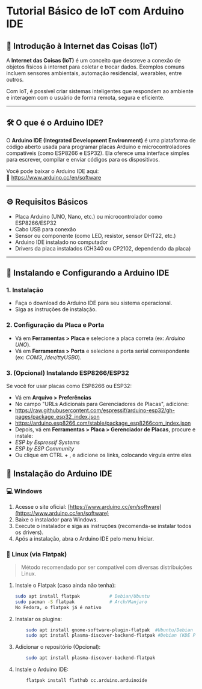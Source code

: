 # Tutorial Básico de IoT com Arduino IDE

## 📡 Introdução à Internet das Coisas (IoT)

A **Internet das Coisas (IoT)** é um conceito que descreve a conexão de objetos físicos à internet para coletar e trocar dados. Exemplos comuns incluem sensores ambientais, automação residencial, wearables, entre outros.

Com IoT, é possível criar sistemas inteligentes que respondem ao ambiente e interagem com o usuário de forma remota, segura e eficiente.

---

## 🛠️ O que é o Arduino IDE?

O **Arduino IDE (Integrated Development Environment)** é uma plataforma de código aberto usada para programar placas Arduino e microcontroladores compatíveis (como ESP8266 e ESP32). Ela oferece uma interface simples para escrever, compilar e enviar códigos para os dispositivos.

Você pode baixar o Arduino IDE aqui:  
🔗 https://www.arduino.cc/en/software

---

## ⚙️ Requisitos Básicos

- Placa Arduino (UNO, Nano, etc.) ou microcontrolador como ESP8266/ESP32
- Cabo USB para conexão
- Sensor ou componente (como LED, resistor, sensor DHT22, etc.)
- Arduino IDE instalado no computador
- Drivers da placa instalados (CH340 ou CP2102, dependendo da placa)

---

## 🔌 Instalando e Configurando a Arduino IDE

### 1. Instalação
- Faça o download do Arduino IDE para seu sistema operacional.
- Siga as instruções de instalação.

### 2. Configuração da Placa e Porta
- Vá em **Ferramentas > Placa** e selecione a placa correta (ex: *Arduino UNO*).
- Vá em **Ferramentas > Porta** e selecione a porta serial correspondente (ex: *COM3*, */dev/ttyUSB0*).

### 3. (Opcional) Instalando ESP8266/ESP32
Se você for usar placas como ESP8266 ou ESP32:
- Vá em **Arquivo > Preferências**
- No campo "URLs Adicionais para Gerenciadores de Placas", adicione:
- https://raw.githubusercontent.com/espressif/arduino-esp32/gh-pages/package_esp32_index.json
- https://arduino.esp8266.com/stable/package_esp8266com_index.json
- Depois, vá em **Ferramentas > Placa > Gerenciador de Placas**, procure e instale:
- *ESP by Espressif Systems*
- *ESP by ESP Community*
- Ou clique em CTRL + , e adicione os links, colocando vírgula entre eles

## 🧰 Instalação do Arduino IDE

### 💻 Windows

1. Acesse o site oficial: [https://www.arduino.cc/en/software](https://www.arduino.cc/en/software)
2. Baixe o instalador para Windows.
3. Execute o instalador e siga as instruções (recomenda-se instalar todos os drivers).
4. Após a instalação, abra o Arduino IDE pelo menu Iniciar.

### 🐧 Linux (via Flatpak)

> Método recomendado por ser compatível com diversas distribuições Linux.

1. Instale o Flatpak (caso ainda não tenha):
   ```bash
   sudo apt install flatpak           # Debian/Ubuntu
   sudo pacman -S flatpak             # Arch/Manjaro
   No Fedora, o flatpak já é nativo
   ```
2. Instalar os plugins:
    ```bash
        sudo apt install gnome-software-plugin-flatpak  #Ubuntu/Debian (GNOME)
        sudo apt install plasma-discover-backend-flatpak #Debian (KDE Plasma)
    ```
3. Adicionar o repositório (Opcional):
    ```bash
        sudo apt install plasma-discover-backend-flatpak
    ```
4. Instale o Arduino IDE:
    ```bash
        flatpak install flathub cc.arduino.arduinoide
    ```
